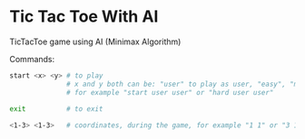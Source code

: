 # Tic Tac Toe With AI
TicTacToe game using AI (Minimax Algorithm)

Commands:
```bash
start <x> <y> # to play
              # x and y both can be: "user" to play as user, "easy", "medium", "hard" for AI
              # for example "start user user" or "hard user user"
              
exit          # to exit

<1-3> <1-3>   # coordinates, during the game, for example "1 1" or "3 1"
```
